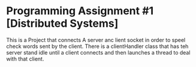 # Programming Assignment #1 [Distributed Systems]
This is a Project that connects A server anc lient socket in order to speel check words sent by the client.
There is a clientHandler class that has teh server stand idle until a client connects and then launches a thread to deal with that client.
